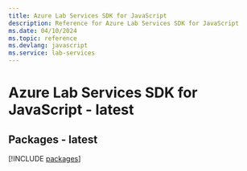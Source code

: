 ```yaml
---
title: Azure Lab Services SDK for JavaScript
description: Reference for Azure Lab Services SDK for JavaScript
ms.date: 04/10/2024
ms.topic: reference
ms.devlang: javascript
ms.service: lab-services
---
```

# Azure Lab Services SDK for JavaScript - latest
## Packages - latest
[!INCLUDE [packages](lab-services-index.md)]